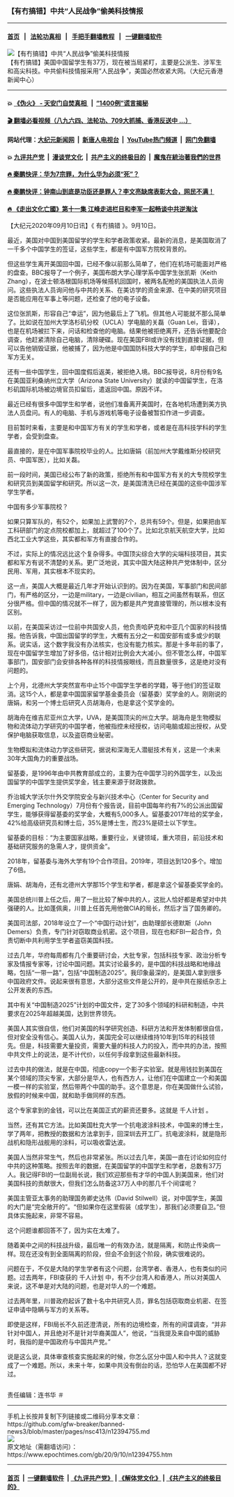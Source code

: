 ### 【有冇搞错】中共“人民战争”偷美科技情报
------------------------

#### [首页](https://github.com/gfw-breaker/banned-news3/blob/master/README.md) &nbsp;&nbsp;|&nbsp;&nbsp; [法轮功真相](https://github.com/begood0513/basic/blob/master/README.md)  &nbsp;&nbsp;|&nbsp;&nbsp; [手把手翻墙教程](https://github.com/gfw-breaker/guides/wiki)  &nbsp;&nbsp;|&nbsp;&nbsp; [一键翻墙软件](https://github.com/gfw-breaker/nogfw/blob/master/README.md)  



<div><img alt="【有冇搞错】中共“人民战争”偷美科技情报" class="attachment-djy_600_400 size-djy_600_400 wp-post-image" src="https://i.epochtimes.com/assets/uploads/2020/09/WhatsApp-Image-2020-09-10-at-5.46.47-AM-600x400.jpeg"/>
<div class="caption">
 【有冇搞错】美国中国留学生有37万，现在被当局紧盯，主要是公派生、涉军生和高尖科技。中共偷科技情报采用“人民战争”，美国必然收紧大网。（大纪元香港新闻中心）
</div></div><hr/>

#### 💥 [《伪火》 - 天安门自焚真相 ](http://141.164.51.119:10000/videos/blog/weihuo.html)&nbsp; |&nbsp; [“1400例”谎言揭秘  ](http://141.164.51.119:10000/videos/blog/jiexi1400.html)

#### [ 🎬  翻墙必看视频（八九六四、法轮功、709大抓捕、香港反送中 ...）](https://github.com/gfw-breaker/links/blob/master/banned.md)

#### 网站代理：[大纪元新闻网](http://167.172.10.89:10080/gb/) &nbsp;|&nbsp; [新唐人电视台](http://167.172.10.89:8808/gb/)  &nbsp;|&nbsp; [YouTube热门频道](http://158.247.203.241/youtube.html) &nbsp;|&nbsp; [网门免翻墙](http://158.247.203.241:11000/show.aspx?name=ogHome)

#### 💥 [九评共产党](http://141.164.51.119:10000/videos/res/jiuping/)&nbsp; |&nbsp; [漫谈党文化](http://141.164.51.119:10000/videos/res/mtdwh/)&nbsp; |&nbsp; [共产主义的终极目的](http://141.164.51.119:10000/videos/res/zjmd/)&nbsp; |&nbsp; [魔鬼在統治著我們的世界](http://141.164.51.119:10000/videos/res/TheSpecter/)  

#### [ 🔥  秦鹏快评：华为7宗罪，为什么华为必须“死”？](http://141.164.51.119:10000/videos/news/qp01.html)

#### [ 🔥  秦鹏快评：钟南山到底是功臣还是罪人？李文亮缺席表彰大会，网民不满！](http://141.164.51.119:10000/videos/news/qp02.html)

#### [ 🔥  《走出文化亡國》第十一集 江峰走进栏目和李军一起畅谈中共逆淘汰](http://141.164.51.119:10000/videos/news/../res/zcwhwg/index.html)

<div><p>
 【大纪元2020年09月10日讯】《
 <ok href="https://www.epochtimes.com/gb/tag/%E6%9C%89%E5%86%87%E6%90%9E%E9%94%99.html">
  有冇搞错
 </ok>
 》。9月10日。
</p>
<p>
 最近，美国对中国到美国留学的学生和学者政策收紧。最新的消息，是美国取消了一千多个中国学生的签证，这些学生，都是有中国军方院校背景的。
</p>
<p>
 但这些学生离开美国回中国，已经不像以前那么简单了，他们在机场可能面对严格的盘查。BBC报导了一个例子，美国布朗大学心理学系中国学生张凯斯（Keith Zhang），在波士顿洛根国际机场等候搭机回国时，被两名配枪的美国执法人员询问。这些执法人员询问他与中共的关系、在美访学的资金来源、在中美的研究项目是否能应用在军事上等问题，还检查了他的电子设备。
</p>
<p>
 这位张凯斯，形容自己“幸运”，因为他最后上了飞机。但其他人可能就不那么简单了。比如说在加州大学洛杉矶分校（UCLA）学电脑的关磊（Guan Lei，音译），也是在机场被拦下来，问话和检查他的电脑。结果他被拒绝离开，还告诉他要配合调查，他赶紧清除自己电脑，清除硬碟。现在美国FBI或许没有找到直接证据，但可以告他销毁证据，他被捕了，因为他是中国国防科技大学的学生，却申报自己和军方无关。
</p>
<p>
 还有一些中国学生，回中国度假后返美，被拒绝入境。BBC报导说，8月份有9名在美国亚利桑纳州立大学（Arizona State University）就读的中国留学生，在洛杉矶国际机场被边境官员扣留后，遣返回中国。原因不详。
</p>
<p>
 最近已经有很多中国学生和学者，说他们准备离开美国时，在各地机场遭到美方执法人员盘问。有人的电脑、手机与游戏机等电子设备被暂扣作进一步调查。
 <br/>
</p>
<p>
 目前暂时来看，主要是和中国军方有关的学生和学者，或者是在高科技学科的学生学者，会受到盘查。
</p>
<p>
 最直接的，是在中国军事院校毕业的人。比如唐娟（前加州大学戴维斯分校研究员、中国军医），比如关磊。
</p>
<p>
 前一段时间，美国已经公布了新的政策，拒绝所有和中国军方有关的大专院校学生和研究员到美国留学和研究。所以这一次，是美国清洗已经在美国的这些中国涉军学生学者。
</p>
<p>
 中国有多少军事院校？
</p>
<p>
 如果只算军队的，有52个，如果加上武警的7个，总共有59个。但是，如果把由军工科研部门的定点院校都加上，就超过了100个了。比如北京航天航空大学，比如西北工业大学这些，其实都和军方有直接合作的。
</p>
<p>
 不过，实际上的情况远比这个复杂得多。中国顶尖综合大学的尖端科技项目，其实都和军方有说不清楚的关系。更广泛地说，其实中国大陆这种共产党体制中，区分民用、军用，其实根本不现实的。
</p>
<p>
 这一点，美国人大概是最近几年才开始认识到的。因为在美国，军事部门和民间部门，有严格的区分，一边是military，一边是civilian，相互之间虽然有联系，但区分很严格。但中国的情况就不一样了，因为都是共产党直接管理的，所以根本没有区别。
</p>
<p>
 以前，在美国采访过一位前中共国安人员，他负责哈萨克和中亚几个国家的科技情报。他告诉我，中国出国留学的学生，大概有五分之一和国安部有或多或少的联系。说实话，这个数字我没有办法核实，也没有能力核实。那是十多年前的事了，现在中国留学生增加了好多倍，估计相对比例会大大减小。但不管怎么样，中国军事部门，国安部门会安排各种各样的科技情报眼线，而且数量很多，这是绝对没有问题的。
</p>
<p>
 上个月，北德州大学突然宣布中止15个中国学生学者的学籍，等于他们的签证取消。这15个人，都是拿中国国家留学基金委员会（留基委）奖学金的人。刚刚说的唐娟，和另一个博士后研究人员胡海舟，也是拿这个奖学金的。
</p>
<p>
 胡海舟在维吉尼亚州立大学，UVA，是美国顶尖的州立大学。胡海舟是生物模拟物和流体动力学研究的中国学者，他被指控未经授权，访问电脑或超出授权，从受保护电脑获取信息，以及盗窃商业秘密。
</p>
<p>
 生物模拟和流体动力学这些研究，据说和深海无人潜艇技术有关，这是一个未来30年大国角力的重要战场。
</p>
<p>
 留基委，是1996年由中共教育部成立的，主要为在中国学习的外国学生，以及出国留学的中国学生提供奖学金，钱主要来源于财政拨款。
</p>
<p>
 乔治城大学沃尔什外交学院安全与新兴技术中心（Center for Security and Emerging Technology）7月份有个报告说，目前中国每年约有7%的公派出国留学生，能够获得留基委的奖学金，大概有5,000多人。留基委2017年给的奖学金，42%给高级研究员和博士后，35%是博士生，而23%是硕士以下学生。
</p>
<p>
 留基委的目标：“为主要国家战略，重要行业，关键领域，重大项目，前沿技术和基础研究服务的急需人才，提供资金”。
</p>
<p>
 2018年，留基委与海外大学有19个合作项目。2019年，项目达到120多个。增加了6倍。
</p>
<p>
 唐娟、胡海舟，还有北德州大学那15个学生和学者，都是拿这个留基委奖学金的。
</p>
<p>
 美国总统川普上任之后，用了一批比较了解中共的人，这批人恰好都是希望对中共强硬的人。比如蓬佩奥，川普上任首先用他做CIA的局长，然后才当了国务卿的。
</p>
<p>
 美国司法部，2018年设立了一个“中国行动计划”，由助理部长德默斯（John Demers）负责，专门针对窃取商业机密。这个项目，现在也和FBI一起合作，负责切断中共利用学生学者盗窃美国科技。
</p>
<p>
 过去几年，华府每周都有几个重要研讨会，大批专家，包括科技专家、政治分析专家及情报专家等，讨论中国问题。其实讨论最多的，是中国的科技战略和地缘战略，包括“一带一路”，包括“中国制造2025”。我印象最深的，是美国人拿到很多中国政府文件。说起来很有意思，大部分这些文件是公开的，是中共在报纸杂志上公开发表的东西。
</p>
<p>
 其中有关“中国制造2025”计划的中国文件，定了30多个领域的科研和制造，中共要求在2025年超越美国，达到世界领先。
</p>
<p>
 美国人其实很自信，他们对美国的科学研究创造、科研方法和开发体制都很自信，但对安全没有信心。美国人认为，美国完全可以继续维持10年到15年的科技领先。但是，科技需要大量投资，需要大量的科技人力的投入，而中共的办法，按照中共文件上的说法，是不计代价，以任何手段拿到这些最新科技。
</p>
<p>
 过去中共的做法，就是在中国，彻底copy一个影子实验室。就是用钱拉到美国在某个领域的顶尖专家，大部分是华人，也有西方人，让他们在中国建立一个和美国一模一样的实验室，然后带两个中国的助手。这个意思是，你在美国做什么试验，放假的时候来中国，就和助手做同样的东西。
</p>
<p>
 这个专家拿到的金钱，可以比在美国正式的薪资还要多。这就是
 <ok href="https://www.epochtimes.com/gb/tag/%E5%8D%83%E4%BA%BA%E8%AE%A1%E5%88%92.html">
  千人计划
 </ok>
 。
</p>
<p>
 当然，还有其它方法。比如美国杜克大学一个抗电波涂料技术，中国来的博士生，学了两年，把教授的数据和方法拿到手，回深圳去开工厂。抗电波涂料，就是隐形战机和隐形战舰用的涂料，可以吸收雷达波。
</p>
<p>
 美国人当然非常生气，然后也非常紧张。所以过去几年，美国一直在讨论如何应付中共的这种策略。按照去年的数据，在美国留学的中国学生和学者，总数有37万人。我记得FBI的一位副局长说，我们欢迎那些有才华的中国人到美国来，他们对美国科技的贡献很大，但我们怎么防备这37万人中的那几千个间谍呢？
</p>
<p>
 美国主管亚太事务的助理国务卿史达伟（David Stilwell）说，对中国学生，美国的大门是“完全敞开的”。“但如果你在这里假装（成学生），那我们必须要自卫。”但具体实施起来，非常不容易。
</p>
<p>
 这个问题谁都回答不了，因为实在太难了。
</p>
<p>
 随着美中之间的科技战升级，最后唯一的有效办法，就是隔离，和防止传染病一样。现在还没有到全面隔离的阶段，但会不会到这个阶段，确实很难说的。
</p>
<p>
 问题在于，不仅是大陆的学生学者有这个问题，台湾学者、香港人，也有类似的问题。过去两年，FBI查获的
 <ok href="https://www.epochtimes.com/gb/tag/%E5%8D%83%E4%BA%BA%E8%AE%A1%E5%88%92.html">
  千人计划
 </ok>
 中，有不少台湾人和香港人，所以对美国人来说，这不单是对大陆的问题，也是对华人的一个难题。
</p>
<p>
 过去两年里，川普政府起诉了数十名中共研究人员，罪名包括窃取商业机密、在签证申请中隐瞒与军方的关系等。
</p>
<p>
 即使是这样，FBI局长不久前还澄清说，所有的边境检查，所有的间谍调查，“并非针对中国人，并且绝对不是针对华裔美国人”，他说，“当我提及来自中国的威胁时，我指的是中国政府与中国共产党。”
</p>
<p>
 说是这么说，具体审查核查实施起来的时候，你怎么区分中国人和中共人？这就变成了一个难题。所以，未来十年，如果中共没有倒台的话，恐怕华人在美国都不好过。
</p>
<p>
 <ok href="https://i.epochtimes.com/assets/uploads/2020/06/WhatsApp-Image-2020-02-25-at-7.05.58-AM-5-e1591716028541.jpeg">
  <img alt="" class="aligncenter size-large wp-image-12173417" src="https://i.epochtimes.com/assets/uploads/2020/06/WhatsApp-Image-2020-02-25-at-7.05.58-AM-5-600x337.jpeg"/>
 </ok>
</p>
<p>
 责任编辑：连书华 ＃
</p>
</div>
<hr/>
手机上长按并复制下列链接或二维码分享本文章：<br/>
https://github.com/gfw-breaker/banned-news3/blob/master/pages/nsc413/n12394755.md <br/>
<a href='https://github.com/gfw-breaker/banned-news3/blob/master/pages/nsc413/n12394755.md'><img src='https://github.com/gfw-breaker/banned-news3/blob/master/pages/nsc413/n12394755.md.png'/></a> <br/>
原文地址（需翻墙访问）：https://www.epochtimes.com/gb/20/9/10/n12394755.htm


------------------------
#### [首页](https://github.com/gfw-breaker/banned-news3/blob/master/README.md) &nbsp;|&nbsp; [一键翻墙软件](https://github.com/gfw-breaker/nogfw/blob/master/README.md) &nbsp;| [《九评共产党》](https://github.com/gfw-breaker/9ping.md/blob/master/README.md#九评之一评共产党是什么) | [《解体党文化》](https://github.com/gfw-breaker/jtdwh.md/blob/master/README.md) | [《共产主义的终极目的》](https://github.com/gfw-breaker/gczydzjmd.md/blob/master/README.md)


<img src='http://gfw-breaker.win/banned-news3/pages/nsc413/n12394755.md' width='0px' height='0px'/>